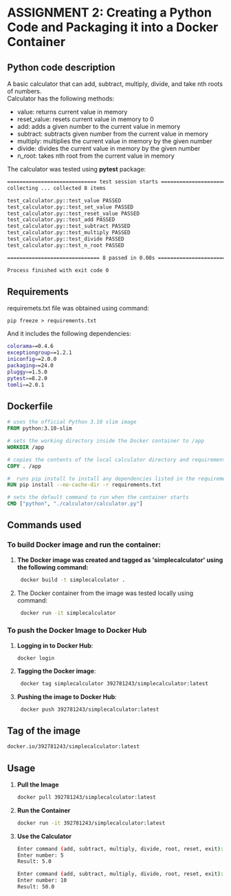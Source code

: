 # ASSIGNMENT 2: Creating a Python Code and Packaging it into a Docker Container

## Python code description
A basic calculator that can add, subtract, multiply, divide, and take nth roots of numbers.  
Calculator has the following methods:

- value: returns current value in memory
- reset_value: resets current value in memory to 0
- add: adds a given number to the current value in memory
- subtract: subtracts given number from the current value in memory
- multiply: multiplies the current value in memory by the given number
- divide: divides the current value in memory by the given number
- n_root: takes nth root from the current value in memory

The calculator was tested using **pytest** package:

```bash
============================= test session starts =============================
collecting ... collected 8 items

test_calculator.py::test_value PASSED                                    [ 12%]
test_calculator.py::test_set_value PASSED                                [ 25%]
test_calculator.py::test_reset_value PASSED                              [ 37%]
test_calculator.py::test_add PASSED                                      [ 50%]
test_calculator.py::test_subtract PASSED                                 [ 62%]
test_calculator.py::test_multiply PASSED                                 [ 75%]
test_calculator.py::test_divide PASSED                                   [ 87%]
test_calculator.py::test_n_root PASSED                                   [100%]

============================== 8 passed in 0.08s ==============================

Process finished with exit code 0
```
## Requirements
requiremets.txt file was obtained using command:
```commandline
pip freeze > requirements.txt
```
And it includes the following dependencies:
```bash
colorama==0.4.6
exceptiongroup==1.2.1
iniconfig==2.0.0
packaging==24.0
pluggy==1.5.0
pytest==8.2.0
tomli==2.0.1
```

## Dockerfile
```dockerfile
# uses the official Python 3.10 slim image
FROM python:3.10-slim

# sets the working directory inside the Docker container to /app
WORKDIR /app

# copies the contents of the local calculator directory and requirements.txt to the /app directory in the Docker container.
COPY . /app

#  runs pip install to install any dependencies listed in the requirements.txt file
RUN pip install --no-cache-dir -r requirements.txt

# sets the default command to run when the container starts
CMD ["python", "./calculator/calculator.py"]
```

## Commands used
### To build Docker image and run the container:
1. **The Docker image was created and tagged  as 'simplecalculator' using the following command:**
   ```bash
    docker build -t simplecalculator .
   ```
2. The Docker container from the image was tested locally using command:
   ```bash
    docker run -it simplecalculator
   ```
### To push the Docker Image to Docker Hub

1. **Logging in to Docker Hub**:
   ```basha
   docker login
   ```
2. **Tagging the Docker image**:
   ```bash
    docker tag simplecalculator 392781243/simplecalculator:latest
   ```
3. **Pushing the image to Docker Hub**:
   ```bash
    docker push 392781243/simplecalculator:latest
   ```
## Tag of the image
```bash
docker.io/392781243/simplecalculator:latest
```

## Usage

1. **Pull the Image**
   ```bash
   docker pull 392781243/simplecalculator:latest
   ```
2. **Run the Container**
   ```bash
   docker run -it 392781243/simplecalculator:latest
   ```
3. **Use the Calculator**
   ```bash
   Enter command (add, subtract, multiply, divide, root, reset, exit): add
   Enter number: 5
   Result: 5.0
   
   Enter command (add, subtract, multiply, divide, root, reset, exit): multiply
   Enter number: 10
   Result: 50.0
   ```